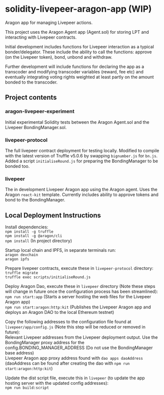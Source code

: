 # solidity-livepeer-aragon-app (WIP)
Aragon app for managing Livepeer actions.

This project uses the Aragon Agent app (Agent.sol) for storing LPT and interacting with Livepeer contracts. 

Initial development includes functions for Livepeer interaction as a typical bonder/delegator. These include the ability to call the functions: approve (on the Livepeer token), bond, unbond and withdraw.

Further development will include functions for declaring the app as a transcoder and modifying transcoder variables (reward, fee etc) and eventually integrating voting rights weighted at least partly on the amount bonded to the transcoder.

## Project contents
### aragon-livepeer-experiment
Initial experimental Solidity tests between the Aragon Agent.sol and the Livepeer BondingManager.sol.

### livepeer-protocol
The full livepeer contract deployment for testing locally. Modified to compile with the latest version of Truffle v5.0.6 by swapping `bignumber.js` for `bn.js`. Added a script `initialiseRound.js` for preparing the BondingManager to be bonded too.  

### livepeer
The in development Livepeer Aragon app using the Aragon agent. Uses the Aragon `react-kit` template. Currently includes ability to approve tokens and bond to the BondingManager. 

## Local Deployment Instructions

Install dependencies:  
```npm install -g truffle```  
```npm install -g @aragon/cli```  
```npm install``` (In project directory)

Startup local chain and IPFS, in separate terminals run:  
```aragon devchain```  
```aragon ipfs```

Prepare livepeer contracts, execute these in `livepeer-protocol` directory:  
```truffle migrate```  
```truffle exec scripts/initialiseRound.js```

Deploy Aragon Dao, execute these in `livepeer` directory (Note these steps will change in future once the configuration process has been streamlined):  
```npm run start:app``` (Starts a server hosting the web files for the Livepeer Aragon app)  
```npm run start:aragon:http:kit``` (Publishes the Livepeer Aragon app and deploys an Aragon DAO to the local Ethereum testnet)

Copy the following addresses to the configuration file found at `livepeer/app/config.js` (Note this step will be reduced or removed in future):  
Relevant Livepeer addresses from the Livepeer deployment output. Use the BondingManager proxy address for the config.BONDING_MANAGER_ADDRESS (Do not use the BondingManager base address)    
Livepeer Aragon app proxy address found with `dao apps daoAddress` (daoAddress can be found after creating the dao with `npm run start:aragon:http:kit`)

Update the dist script file, execute this in `livepeer` (to update the app hosting server with the updated config addresses):  
```npm run build:script```